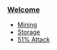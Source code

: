 <div class="heading-title iq-mb-0">
    <h3 class="title iq-tw-5 iq-mb-20"><a href="#welcome">Welcome</a></h3>
</div>
<ul>
    <li><a href="/mining">Mining</a></li>
    <li><a href="/storage">Storage</a></li>
    <li><a href="/fiftyone-percent-attack">51% Attack</a></li>
</ul>